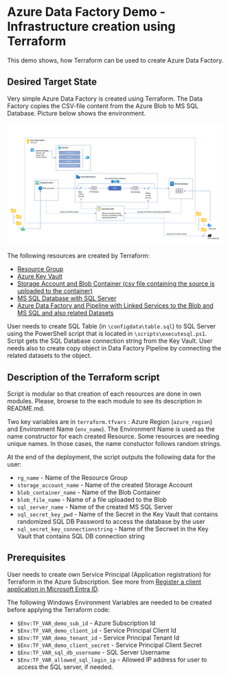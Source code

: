 # Azure Data Factory Demo - Infrastructure creation using Terraform
This demo shows, how Terraform can be used to create Azure Data Factory.

## Desired Target State
Very simple Azure Data Factory is created using Terraform. The Data Factory copies the CSV-file content from the Azure Blob to MS SQL Database. Picture below shows the environment. 

![Demo Environment](/pictures/datafactorydemo.png)

The following resources are created by Terraform:

* [Resource Group](/ResourceGroup) 
* [Azure Key Vault](/KeyVault)
* [Storage Account and Blob Container (csv file containing the source is uploaded to the container)](/StorageAccount)
* [MS SQL Database with SQL Server](/SqlDatabase)
* [Azure Data Factory and Pipeline with Linked Services to the Blob and MS SQL and also related Datasets](/DataFactory)

User needs to create SQL Table (in `\configdata\table.sql`) to SQL Server using the PowerShell script that is located in `\scripts\executesql.ps1`. Script gets the SQL Database connection string from the Key Vault. User needs also to create copy object in Data Factory Pipeline by connecting the related datasets to the object.

## Description of the Terraform script
Script is modular so that creation of each resources are done in own modules. Please, browse to the each module to see its description in README.md.

Two key variables are in `terraform.tfvars` : Azure Region (`azure_region`) and Environment Name (`env_name`). The Environment Name is used as the name constructor for each created Resource. Some resources are needing unique names. In those cases, the name constuctor follows random strings.

At the end of the deployment, the script outputs the following data for the user:
* `rg_name` - Name of the Resource Group
* `storage_account_name` - Name of the created Storage Account
* `blob_container_name` - Name of the Blob Container
* `blob_file_name` - Name of a file uploaded to the Blob
* `sql_server_name` - Name of the created MS SQL Server
* `sql_secret_key_pwd` - Name of the Secret in the Key Vault that contains randomized SQL DB Password to access the database by the user
* `sql_secret_key_connectionstring` - Name of the Secrwet in the Key Vault that contains SQL DB connection string

## Prerequisites
User needs to create own Service Principal (Application registration) for Terraform in the Azure Subscription. See more from [Register a client application in Microsoft Entra ID](https://learn.microsoft.com/en-us/entra/identity-platform/quickstart-register-app).<br>

The following Windows Environment Variables are needed to be created before applying the Terraform code:<br>

* `$Env:TF_VAR_demo_sub_id` - Azure Subscription Id
* `$Env:TF_VAR_demo_client_id` - Service Principal Client Id
* `$Env:TF_VAR_demo_tenant_id` - Service Principal Tenant Id
* `$Env:TF_VAR_demo_client_secret` - Service Principal Client Secret
* `$Env:TF_VAR_sql_db_username` - SQL Server Username
* `$Env:TF_VAR_allowed_sql_login_ip` - Allowed IP address for user to access the SQL server, if needed.
